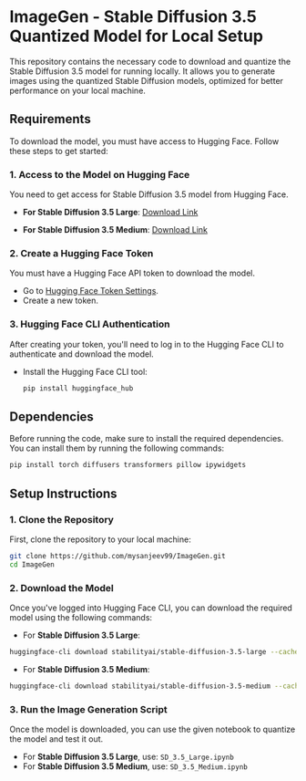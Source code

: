 # ImageGen - Stable Diffusion 3.5 Quantized Model for Local Setup

This repository contains the necessary code to download and quantize the Stable Diffusion 3.5 model for running locally. It allows you to generate images using the quantized Stable Diffusion models, optimized for better performance on your local machine.

## Requirements

To download the model, you must have access to Hugging Face. Follow these steps to get started:

### 1. **Access to the Model on Hugging Face**

You need to get access for Stable Diffusion 3.5 model from Hugging Face. 

- **For Stable Diffusion 3.5 Large**:    [Download Link](https://huggingface.co/stabilityai/stable-diffusion-3.5-large)
  
- **For Stable Diffusion 3.5 Medium**:    [Download Link](https://huggingface.co/stabilityai/stable-diffusion-3.5-medium)

### 2. **Create a Hugging Face Token**

You must have a Hugging Face API token to download the model.

- Go to [Hugging Face Token Settings](https://huggingface.co/settings/tokens).
- Create a new token.

### 3. **Hugging Face CLI Authentication**

After creating your token, you'll need to log in to the Hugging Face CLI to authenticate and download the model.

- Install the Hugging Face CLI tool:
  ```bash
  pip install huggingface_hub
  ```

## Dependencies

Before running the code, make sure to install the required dependencies. You can install them by running the following commands:

```bash
pip install torch diffusers transformers pillow ipywidgets
```

## Setup Instructions

### 1. Clone the Repository

First, clone the repository to your local machine:

```bash
git clone https://github.com/mysanjeev99/ImageGen.git
cd ImageGen
```

### 2. Download the Model

Once you've logged into Hugging Face CLI, you can download the required model using the following commands:

- For **Stable Diffusion 3.5 Large**:

```bash
huggingface-cli download stabilityai/stable-diffusion-3.5-large --cache-dir ./sd
```
- For **Stable Diffusion 3.5 Medium**:

```bash
huggingface-cli download stabilityai/stable-diffusion-3.5-medium --cache-dir ./sd
```

### 3. Run the Image Generation Script

Once the model is downloaded, you can use the given notebook to quantize the model and test it out.

- For **Stable Diffusion 3.5 Large**, use: `SD_3.5_Large.ipynb`
- For **Stable Diffusion 3.5 Medium**, use: `SD_3.5_Medium.ipynb`
